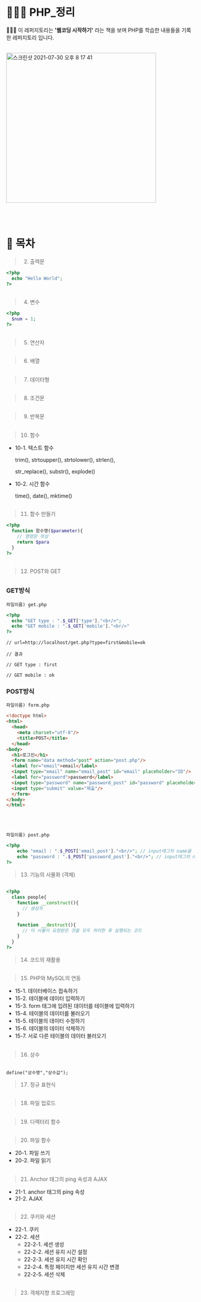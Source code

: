 # 🧑🏻‍💻 PHP_정리

🧑🏻‍💻 이 레퍼지토리는 **'웹코딩 시작하기'** 라는 책을 보며 PHP를 학습한 내용들을 기록한 레퍼지토리 입니다.
<br/><br/>

<img width="400" alt="스크린샷 2021-07-30 오후 8 17 41" src="https://user-images.githubusercontent.com/79779676/127645471-89cea5e5-e17a-48f4-b60c-38b741b6ca14.png">


<br/><br/>
# 🦄  목차


> 2. 출력문

```php
<?php
  echo "Hello World";
?>
```


##
> 4. 변수
```php
<?php
  $num = 1;
?>
```
##
> 5. 연산자

##




> 6. 배열
##

> 7. 데이터형
##

> 8. 조건문
##

> 9. 반복문
##

> 10. 함수


* 10-1. 텍스트 함수


    trim(), strtoupper(), strtolower(), strlen(),
    
    str_replace(), substr(), explode()


* 10-2. 시간 함수

    time(), date(), mktime()
    
##
> 11. 함수 만들기

```php
<?php
  function 함수명($parameter){
    // 명령문 작성
    return $para
  }
?>
```

##
> 12. POST와 GET
##

### GET방식
    
    파일이름) get.php
    
```php
<?php
  echo "GET type : ".$_GET['type']."<br/>";
  echo "GET mobile : ".$_GET['mobile']."<br/>"
?>
```

    // url=http://localhost/get.php?type=first&mobile=ok

    // 결과
    
    // GET type : first
    
    // GET mobile : ok
    
### POST방식

    파일이름) form.php
```html
<!doctype html>
<html>
  <head>
    <meta charset="utf-8"/>
    <title>POST</title>
  </head>
<body>
  <h1>로그인</h1>
  <form name="data method="post" action="post.php"/>
  <label for="email">email</label>
  <input type="email" name="email_post" id="email" placeholder="ID"/>
  <label for="password">password</label>
  <input type="password" name="password_post" id="password" placeholder="PW"/>
  <input type="submit" value="제출"/>
  </form>
</body>
</html>
```

<br/><br/>

    파일이름) post.php
```php
<?php
    echo "email : ".$_POST['email_post']."<br/>"; // input태그의 name을 '[ ]'에 입력
    echo "password : ".$_POST['password_post']."<br/>"; // input태그의 name을 '[ ]'에 입력
?>
```

> 13. 기능의 사물화 (객체)
##

```php
<?php
  class people{
    function __construct(){
      // 생성자
    }
    
    function __destruct(){
      // 이 사물이 요청받은 것을 모두 처리한 후 실행되는 코드
    }
  }
?>
```

> 14. 코드의 재활용

##
> 15. PHP와 MySQL의 연동


* 15-1. 데이터베이스 접속하기
* 15-2. 테이블에 데이터 입력하기
* 15-3. form 태그에 입려된 데이터를 테이블에 입력하기
* 15-4. 테이블의 데이터를 불러오기
* 15-5. 테이블의 데이터 수정하기
* 15-6. 테이블의 데이터 삭제하기
* 15-7. 서로 다른 테이블의 데이터 불러오기
##
> 16. 상수

##

    define("상수명","상수값");


> 17. 정규 표현식

##
> 18. 파일 업로드

##
> 19. 디렉터리 함수

##
> 20. 파일 함수


* 20-1. 파일 쓰기
* 20-2. 파일 읽기
##
> 21. Anchor 태그의 ping 속성과 AJAX


* 21-1. anchor 태그의 ping 속성
* 21-2. AJAX
##
> 22. 쿠키와 세션


* 22-1. 쿠키
* 22-2. 세션
  * 22-2-1. 세션 생성
  * 22-2-2. 세션 유지 시간 설정
  * 22-2-3. 세션 유지 시간 확인
  * 22-2-4. 특정 페이지만 세션 유지 시간 변경
  * 22-2-5. 세션 삭제
##
> 23. 객체지향 프로그래밍

##
<br/><br/><br/><br/><br/><br/><br/>
